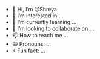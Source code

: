 - 👋 Hi, I’m @Shreya
- 👀 I’m interested in ...
- 🌱 I’m currently learning ...
- 💞️ I’m looking to collaborate on ...
- 📫 How to reach me ...
- 😄 Pronouns: ...
- ⚡ Fun fact: ...

<!---
Sanatanaya/Sanatanaya is a ✨ special ✨ repository because its `README.md` (this file) appears on your GitHub profile.
You can click the Preview link to take a look at your changes.
--->
